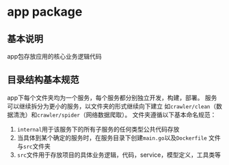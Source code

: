 # app package


## 基本说明
app包存放应用的核心业务逻辑代码  

## 目录结构基本规范
app下每个文件夹均为一个服务，每个服务都分别独立开发，构建，部署。
服务可以继续拆分为更小的服务，以文件夹的形式继续向下建立
如`crawler/clean`（数据清洗）和`crawler/spider`（网络数据爬取）。
文件夹遵循以下基本命名规范：
1. `internal`用于该服务下的所有子服务的任何类型公共代码存放
2. 当具体到某个确定的服务时，在服务目录下创建`main.go`以及`Dockerfile`
   文件与`src`文件夹
3. `src`文件用于存放项目的具体业务逻辑，代码，service，模型定义，工具类等